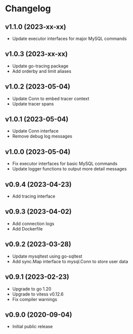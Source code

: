 # Changelog

## v1.1.0 (2023-xx-xx)
- Update executor interfaces for major MySQL commands

## v1.0.3 (2023-xx-xx)
- Update go-tracing package
- Add orderby and limit aliases

## v1.0.2 (2023-05-04)
- Update Conn to embed tracer context
- Update tracer spans

## v1.0.1 (2023-05-04)
- Update Conn interface
- Remove debug log messages

## v1.0.0 (2023-05-04)
- Fix executor interfaces for basic MySQL commands
- Update logger functions to output more detail messages

## v0.9.4 (2023-04-23)
- Add tracing interface

## v0.9.3 (2023-04-02)
- Add connection logs
- Add Dockerfile

## v0.9.2 (2023-03-28)
- Update mysqltest using go-sqltest
- Add sync.Map interface to mysql.Conn to store user data

## v0.9.1 (2023-02-23)
- Upgrade to go 1.20
- Upgrade to vitess v0.12.6
- Fix compiler warnings

## v0.9.0 (2020-09-04)
- Initial public release  
